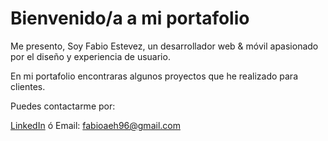 # Bienvenido/a a mi portafolio

Me presento, Soy Fabio Estevez, un desarrollador web & móvil apasionado por el diseño y experiencia de usuario.

En mi portafolio encontraras algunos proyectos que he realizado para clientes.

Puedes contactarme por:

[LinkedIn](https://www.linkedin.com/in/fabioestevezeh/)
ó
Email: fabioaeh96@gmail.com